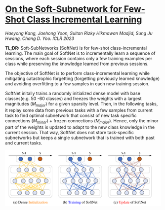 # [On the Soft-Subnetwork for Few-Shot Class Incremental Learning](https://openreview.net/forum?id=z57WK5lGeHd)

*Haeyong Kang, Jaehong Yoon, Sultan Rizky Hikmawan Madjid, Sung Ju Hwang, Chang D. Yoo.* *ICLR 2023*

**TL;DR:** Soft-SubNetworks (SoftNet) is for few-shot class-incremental learning. 
The main goal of SoftNet is to incrementally learn a sequence of sessions, where each session contains
only a few training examples per class while preserving the knowledge learned from previous sessions.


The objective of SoftNet is to perform class-incremental learning while mitigating catastrophic forgetting 
(forgetting previously learned knowledge) and avoiding overfitting to a few samples in each new training session.

SoftNet initally trains a randomly initialized dense model with base classes(e.g. 50 -60 classes) and 
freezes the weights with a largest magnitudes ($M_{major}$) for a given sparsity level. 
Then, in the following tasks, it replay some data from previous tasks with a few samples from current task to find 
optimal subnetwork that consist of new task specific connections ($M_{minor}$) + frozen connections ($M_{major}$).
Hence, only the minor part of the weights is updated to adapt to the new class knowledge in the current session.
That way, SoftNet does not store task-specific subnetworks but keeps a single subnetwork that is trained with both past and current tasks.

<p align="center">
  <img src="https://github.com/muratonuryildirim/muratonuryildirim/blob/master/blog/img/softnet.png?raw=true" width=700>
</p>
